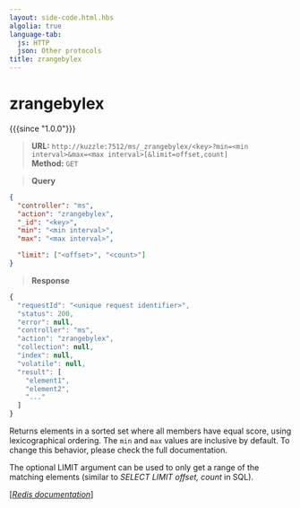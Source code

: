 ```yaml
---
layout: side-code.html.hbs
algolia: true
language-tab:
  js: HTTP
  json: Other protocols
title: zrangebylex
---
```


# zrangebylex

{{{since "1.0.0"}}}




<blockquote class="js">
<p>
<b>URL:</b> <code>http://kuzzle:7512/ms/_zrangebylex/&lt;key&gt;?min=&lt;min interval&gt;&max=&lt;max interval&gt;[&limit=offset,count]</code>  
<br><b>Method:</b> <code>GET</code>
</p>
</blockquote>

<blockquote class="json">
<p>
<b>Query</b>
</p>
</blockquote>


```json
{
  "controller": "ms",
  "action": "zrangebylex",
  "_id": "<key>",
  "min": "<min interval>",
  "max": "<max interval>",

  "limit": ["<offset>", "<count>"]
}
```

>**Response**

```javascript
{
  "requestId": "<unique request identifier>",
  "status": 200,
  "error": null,
  "controller": "ms",
  "action": "zrangebylex",
  "collection": null,
  "index": null,
  "volatile": null,
  "result": [
    "element1",
    "element2",
    "..."
  ]
}
```

Returns elements in a sorted set where all members have equal score, using lexicographical ordering. The `min` and `max` values are inclusive by default. To change this behavior, please check the full documentation.

The optional LIMIT argument can be used to only get a range of the matching elements (similar to _SELECT LIMIT offset, count_ in SQL).

[[_Redis documentation_]](https://redis.io/commands/zrangebylex)
